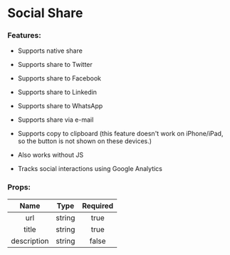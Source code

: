 # Social Share

### Features:

- Supports native share
- Supports share to Twitter
- Supports share to Facebook
- Supports share to Linkedin
- Supports share to WhatsApp
- Supports share via e-mail
- Supports copy to clipboard (this feature doesn't work on iPhone/iPad, so the button is not shown on these devices.)
- Also works without JS

- Tracks social interactions using Google Analytics

### Props:

| Name        |   Type   |  Required  |
|:-----------:|:--------:|:----------:|
| url         |  string  |   true     |
| title       |  string  |   true     |
| description |  string  |   false    |